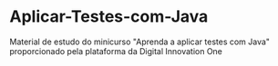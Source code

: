 # Aplicar-Testes-com-Java
Material de estudo do minicurso "Aprenda a aplicar testes com Java" proporcionado pela plataforma da Digital Innovation One
